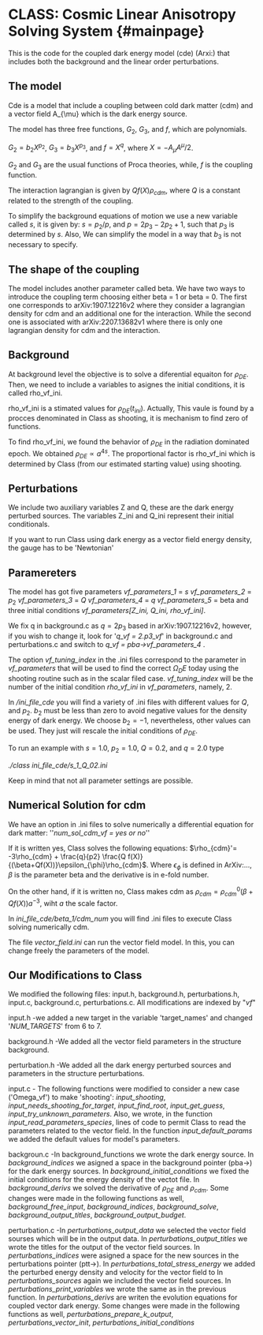 CLASS: Cosmic Linear Anisotropy Solving System  {#mainpage}
==============================================


This is the code for the coupled dark energy model (cde) (Arxi:) that includes both the background and the linear order perturbations.

The model
---------------------------

Cde is a model that include a coupling between cold dark matter (cdm) and a vector field A_{\mu} which is the dark energy source. 

The model has three free functions, $G_{2}$, $G_{3}$, and $f$, which are polynomials. 
 
$G_{2} = b_{2}X^{p_{2}}$, $G_{3} = b_{3}X^{p_{3}}$, and $f = X^{q}$, where $X = -A_{\mu}A^{\mu}/2$. 

$G_{2}$ and $G_{3}$ are the usual functions of Proca theories, while, $f$ is the coupling function. 

The interaction lagrangian is given by $Q f(X)\rho_{cdm}$, where $Q$ is a constant related to the strength of the coupling. 

To simplify the background equations of motion we use a new variable called $s$, it is given by:  $s = p_{2}/p$,  and $p = 2p_{3}-2p_{2}+1$, such that $p_{3}$ is determined by $s$.
Also, We can simplify the model in a way that $b_{3}$ is not necessary to specify.


The shape of the coupling
-------------------------
The model includes another parameter called beta. We have two ways to introduce the coupling term choosing either beta = 1 or beta = 0. The first one corresponds to arXiv:1907.12216v2 where they consider a lagrangian density for cdm and an additional one for the interaction. While the second one is associated with arXiv:2207.13682v1 where there is only one lagrangian density for cdm and the interaction.  

Background
-----------------------
At background level the objective is to solve a diferential equaiton for $\rho_{DE}$. Then, we need to include a variables to asignes the initial conditions, it is called rho_vf_ini. 

rho_vf_ini is a stimated values for $\rho_{DE}(t_{ini})$. Actually, This vaule is found by a procces denominated in Class as shooting, it is mechanism to find zero of functions.    


To find rho_vf_ini, we found the behavior of $\rho_{DE}$ in the radiation dominated epoch. We obtained $\rho_{DE} \propto a^{4s}$. The proportional factor is rho_vf_ini which is determined by Class (from our estimated starting value) using shooting. 



Perturbations
-----------------------
We include two auxiliary variables $\mathrm{Z}$ and $\mathrm{Q}$, these are the dark energy perturbed sources. The variables Z_ini and Q_ini represent their initial conditionals.  

If you want to run Class using dark energy as a vector field energy density, the gauge has to be 'Newtonian'


Paramereters
-----------------------
The model has got five parameters
_vf_parameters_1_ = $s$
_vf_parameters_2_ = $p_{2}$
_vf_parameters_3_ = $Q$
_vf_parameters_4_ = $q$
_vf_parameters_5_ = beta
and three initial conditions 
_vf_parameters[Z_ini, Q_ini, rho_vf_ini]_.

We fix q in background.c as $q=2p_{3}$ based in arXiv:1907.12216v2, however, if you wish to change it, look for '_q_vf = 2.p3_vf_' in background.c and perturbations.c and switch to
_q_vf  =  pba->vf_parameters_4_ .

The option _vf_tuning_index_ in the .ini files correspond to the parameter in _vf_parameters_ that will be used to find the correct $\Omega_DE$ today using the shooting routine such as in the scalar filed case. _vf_tuning_index_ will be the number of the initial condition _rho_vf_ini_ in _vf_parameters_, namely, 2.  


In _/ini_file_cde_ you will find a variety of .ini files with different values for $Q$, and $p_{2}$. $b_{2}$ must be less than zero to avoid negative values for the density energy of dark energy. We choose $b_{2} = -1$, nevertheless, other values can be used. They just will rescale the initial conditions of $\rho_{DE}$.


To run an example with $s=1.0$, $p_{2} = 1.0$, $Q = 0.2$, and $q=2.0$  type 

_./class ini_file_cde/s_1_Q_02.ini_ 

Keep in mind that not all parameter settings are possible.   


Numerical Solution for cdm
-------------------------------

We have an option in .ini files to solve numerically a differential equation for dark matter:
''_num_sol_cdm_vf = yes or no_''

If it is written yes, Class solves the following equations: $\rho_{cdm}'= -3\rho_{cdm} + \frac{q}{p2} \frac{Q f(X)}{(\beta+Qf(X))}\epsilon_{\phi}\rho_{cdm}$.
Where $\epsilon_{\phi}$ is defined in ArXiv:..., $\beta$ is the parameter beta and the derivative is in e-fold number.

On the other hand, if it is written no, Class makes cdm as $\rho_{cdm} = \rho_{cdm}^{0}(\beta + Qf(X))a^{-3}$, wiht $a$ the scale factor. 


In _ini_file_cde/beta_1/cdm_num_ you will find .ini files to execute Class solving numerically cdm. 


The file _vector_field.ini_ can run the vector field model. In this, you can change freely the parameters of the model. 


Our Modifications to Class
----------------------

We modified the following files: input.h, background.h, perturbations.h, input.c, background.c, perturbations.c. All modifications are indexed by "_vf_" 


input.h -we added a new target in the variable 'target_names' and changed '_NUM_TARGETS_' from 6 to 7.  

background.h -We added all the vector field parameters in the structure background.

perturbation.h -We added all the dark energy perturbed sources and parameters in the structure perturbations.

input.c - The following functions were modified to consider a new case ('Omega_vf') to make 'shooting': _input_shooting_, _input_needs_shooting_for_target_, _input_find_root_, _input_get_guess_, _input_try_unknown_parameters_.
Also, we wrote, in the function _input_read_parameters_species_, lines of code to permit Class to read the parameters related to the vector field. In the function _input_default_params_ we added the default values for model's parameters.

backgroun.c -In background_functions we wrote the dark energy source. 
In _background_indices_ we asigned a space in the background pointer (pba->) for the dark energy sources. 
In _background_initial_conditions_ we fixed the initial conditions for the energy density of the vectot file. 
In _background_derivs_ we solved the derivative of $\rho_{DE}$ and $\rho_{cdm}$.
Some changes were made in the following functions as well, _background_free_input_, _background_indices_, _background_solve_, _background_output_titles_, _background_output_budget_.

perturbation.c -In _perturbations_output_data_ we selected the vector field sourses which will be in the output data.
In _perturbations_output_titles_ we wrote the titles for the output of the vector field sources. 
In _perturbations_indices_ were asigned a space for the new sources in the perturbations pointer (ptt->).
In _perturbations_total_stress_energy_ we added the perturbed energy density and velocity for the vector field to 
In _perturbations_sources_ again we included the vector field sources. 
In _perturbations_print_variables_ we wrote the same as in the previous function.
In _perturbations_derivs_ are writen the evolution equations for coupled vector dark energy.
Some changes were made in the following functions as well, _perturbations_prepare_k_output_, _perturbations_vector_init_, _perturbations_initial_conditions_